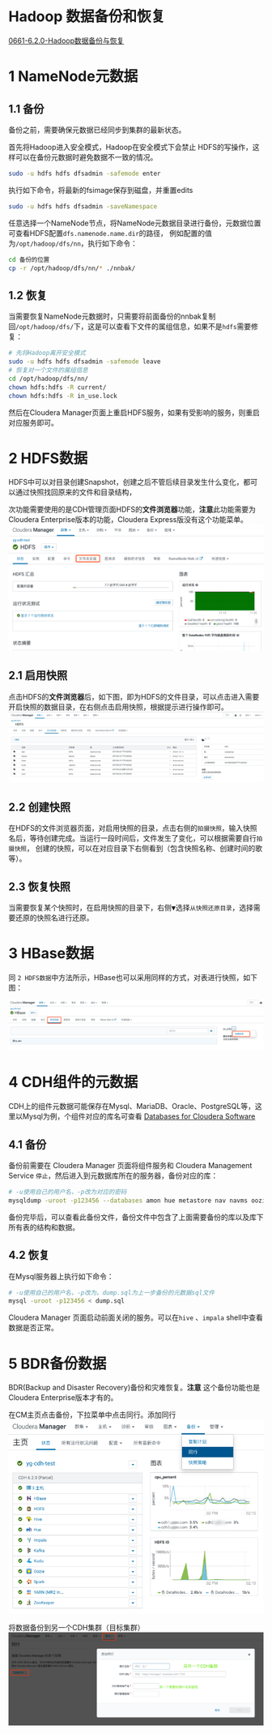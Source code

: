 Hadoop 数据备份和恢复
======
[0661-6.2.0-Hadoop数据备份与恢复](https://mp.weixin.qq.com/s/8HDJXEgRW86WD-OxRT-xDg)

# 1 NameNode元数据
## 1.1 备份
备份之前，需要确保元数据已经同步到集群的最新状态。

首先将Hadoop进入安全模式，Hadoop在安全模式下会禁止 HDFS的写操作，这样可以在备份元数据时避免数据不一致的情况。
```bash
sudo -u hdfs hdfs dfsadmin -safemode enter
```

执行如下命令，将最新的fsimage保存到磁盘，并重置edits
```bash
sudo -u hdfs hdfs dfsadmin -saveNamespace
```

任意选择一个NameNode节点，将NameNode元数据目录进行备份，元数据位置可查看HDFS配置`dfs.namenode.name.dir`的路径，
例如配置的值为`/opt/hadoop/dfs/nn`，执行如下命令：
```bash
cd 备份的位置
cp -r /opt/hadoop/dfs/nn/* ./nnbak/
```

## 1.2 恢复

当需要恢复NameNode元数据时，只需要将前面备份的nnbak复制回`/opt/hadoop/dfs/`下，这是可以查看下文件的属组信息，如果不是`hdfs`需要修复：
```bash
# 先将Hadoop离开安全模式
sudo -u hdfs hdfs dfsadmin -safemode leave
# 恢复对一个文件的属组信息
cd /opt/hadoop/dfs/nn/
chown hdfs:hdfs -R current/
chown hdfs:hdfs -R in_use.lock
```

然后在Cloudera Manager页面上重启HDFS服务，如果有受影响的服务，则重启对应服务即可。


# 2 HDFS数据
HDFS中可以对目录创建Snapshot，创建之后不管后续目录发生什么变化，都可以通过快照找回原来的文件和目录结构，

次功能需要使用的是CDH管理页面HDFS的**文件浏览器**功能，**注意**此功能需要为Cloudera Enterprise版本的功能，Cloudera Express版没有这个功能菜单。
![HDFS_文件浏览器 菜单](CDH/img/HDFS_文件浏览器.png)

## 2.1 启用快照
点击HDFS的**文件浏览器**后，如下图，即为HDFS的文件目录，可以点击进入需要开启快照的数据目录，在右侧点击启用快照，根据提示进行操作即可。
![HDFS_文件浏览器 page](CDH/img/HDFS_文件浏览器2.png)

## 2.2 创建快照
在HDFS的文件浏览器页面，对启用快照的目录，点击右侧的`拍摄快照`，输入快照名后，等待创建完成。当运行一段时间后，文件发生了变化，可以根据需要自行`拍摄快照`，
创建的快照，可以在对应目录下右侧看到（包含快照名称、创建时间的歌等）。

## 2.3 恢复快照
当需要恢复某个快照时，在启用快照的目录下，右侧<kbd>▼</kbd>选择`从快照还原目录`，选择需要还原的快照名进行还原。


# 3 HBase数据
同 `2 HDFS数据`中方法所示，HBase也可以采用同样的方式，对表进行快照，如下图：

![HBase_表浏览器](CDH/img/HBase_表浏览器.png)


# 4 CDH组件的元数据
CDH上的组件元数据可能保存在Mysql、MariaDB、Oracle、PostgreSQL等，这里以Mysql为例，个组件对应的库名可查看 [Databases for Cloudera Software](https://www.cloudera.com/documentation/enterprise/6/6.2/topics/cm_ig_mysql.html#concept_dsg_3mq_bl)

## 4.1 备份
备份前需要在 Cloudera Manager 页面将组件服务和 Cloudera Management Service `停止`，然后进入到元数据库所在的服务器，备份对应的库：
```bash
# -u使用自己的用户名，-p改为对应的密码
mysqldump -uroot -p123456 --databases amon hue metastore nav navms oozie rman scm sentry > dump.sql
```

备份完毕后，可以查看此备份文件，备份文件中包含了上面需要备份的库以及库下所有表的结构和数据。

## 4.2 恢复
在Mysql服务器上执行如下命令：
```bash
# -u使用自己的用户名，-p改为。dump.sql为上一步备份的元数据sql文件
mysql -uroot -p123456 < dump.sql
```

Cloudera Manager 页面启动前面关闭的服务。可以在`hive` 、`impala` shell中查看数据是否正常。


# 5 BDR备份数据
BDR(Backup and Disaster Recovery)备份和灾难恢复。**注意** 这个备份功能也是Cloudera Enterprise版本才有的。

在CM主页点击备份，下拉菜单中点击同行。添加同行
![CM_备份](CDH/img/CM_备份.png)

将数据备份到另一个CDH集群（目标集群）
![CM_备份 同行](CDH/img/CM_备份_同行.png)


